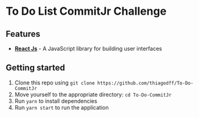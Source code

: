 # To Do List CommitJr Challenge

## Features

- **[React Js](https://reactjs.org/)** - A JavaScript library for building user interfaces

## Getting started

1. Clone this repo using `git clone https://github.com/thiagodff/To-Do-CommitJr`
2. Move yourself to the appropriate directory: `cd To-Do-CommitJr`<br>
3. Run `yarn` to install dependencies<br />
4. Run `yarn start` to run the application
